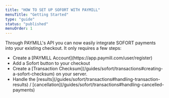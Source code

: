 ```yaml
---
title: "HOW TO SET UP SOFORT WITH PAYMILL"
menuTitle: "Getting Started"
type: "guide"
status: "published"
menuOrder: 1
---
```


Through PAYMILL's API you can now easily integrate SOFORT payments into your existing checkout. It only requires a few steps:

<ul class="checklist">
  <li class="arrow_box">
    <i class="fa fa-file-text-o"></i>
    Create a [PAYMILL Account](https://app.paymill.com/user/register)
  </li>

  <li class="arrow_box">
    <i class="fa fa-code"></i>
    Add a Sofort button to your checkout
  </li>

  <li class="arrow_box">
    <i class="fa fa-check-square-o"></i>
    Create a [Transaction Checksum](/guides/sofort/transactions#creating-a-sofort-checksum) on your server.
  </li>

  <li class="box">
    <i class="fa fa-cogs"></i>
    Handle the [results](/guides/sofort/transactions#handling-transaction-results) / [cancellation](/guides/sofort/transactions#handling-cancelled-payments)
  </li>
</ul>

